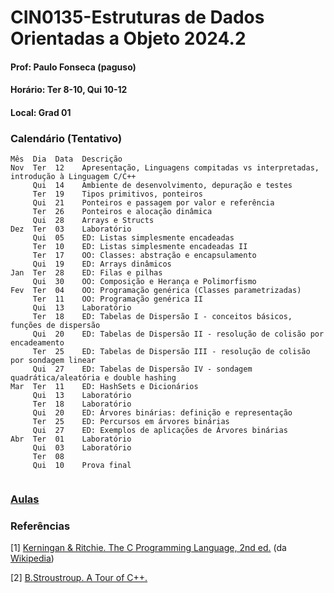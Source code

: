 # CIN0135-Estruturas de Dados Orientadas a Objeto 2024.2 

#### Prof: Paulo Fonseca (paguso)
#### Horário: Ter 8-10, Qui 10-12
#### Local: Grad 01

<a id="calendar"></a>
### Calendário (Tentativo)

```
Mês  Dia  Data  Descrição
Nov  Ter  12    Apresentação, Linguagens compitadas vs interpretadas, introdução à Linguagem C/C++
     Qui  14    Ambiente de desenvolvimento, depuração e testes
     Ter  19    Tipos primitivos, ponteiros
     Qui  21    Ponteiros e passagem por valor e referência
     Ter  26    Ponteiros e alocação dinâmica 
     Qui  28    Arrays e Structs
Dez  Ter  03    Laboratório
     Qui  05    ED: Listas simplesmente encadeadas
     Ter  10    ED: Listas simplesmente encadeadas II
     Ter  17    OO: Classes: abstração e encapsulamento
     Qui  19    ED: Arrays dinâmicos
Jan  Ter  28    ED: Filas e pilhas
     Qui  30    OO: Composição e Herança e Polimorfismo
Fev  Ter  04    OO: Programação genérica (Classes parametrizadas)
     Ter  11    OO: Programação genérica II
     Qui  13    Laboratório
     Ter  18    ED: Tabelas de Dispersão I - conceitos básicos, funções de dispersão
     Qui  20    ED: Tabelas de Dispersão II - resolução de colisão por encadeamento
     Ter  25    ED: Tabelas de Dispersão III - resolução de colisão por sondagem linear
     Qui  27    ED: Tabelas de Dispersão IV - sondagem quadrática/aleatória e double hashing
Mar  Ter  11    ED: HashSets e Dicionários
     Qui  13    Laboratório
     Ter  18    Laboratório  
     Qui  20    ED: Árvores binárias: definição e representação
     Ter  25    ED: Percursos em árvores binárias 
     Qui  27    ED: Exemplos de aplicações de Árvores binárias
Abr  Ter  01    Laboratório
     Qui  03    Laboratório
     Ter  08    
     Qui  10    Prova final
 
```

### [Aulas](./aulas/index.md)


### Referências

[1] [Kerningan & Ritchie. The C Programming Language, 2nd ed.](https://ia903407.us.archive.org/35/items/the-ansi-c-programming-language-by-brian-w.-kernighan-dennis-m.-ritchie.org/The%20ANSI%20C%20Programming%20Language%20by%20Brian%20W.%20Kernighan%2C%20Dennis%20M.%20Ritchie.pdf) (da [Wikipedia](https://en.wikipedia.org/wiki/The_C_Programming_Language))

[2] [B.Stroustroup. A Tour of C++.](https://www.stroustrup.com/Tour.html)

